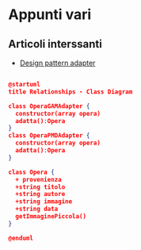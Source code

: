 # Appunti vari

## Articoli interssanti

- [Design pattern adapter](https://designpatternsphp.readthedocs.io/en/latest/Structural/Adapter/README.html)

```json

@startuml
title Relationships - Class Diagram

class OperaGAMAdapter {
  constructor(array opera)
  adatta():Opera
}
class OperaPMDAdapter {
  constructor(array opera)
  adatta():Opera
}

class Opera {
  + provenienza
  +string titolo
  +string autore
  +string immagine
  +string data
  getImmaginePiccola()
}

@enduml

```